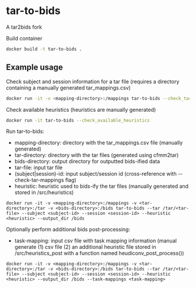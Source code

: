 # tar-to-bids
A tar2bids fork

Build container
```bash
docker build -t tar-to-bids .
```

## Example usage

Check subject and session information for a tar file <tar-file> (requires a directory <mapping-directory> containing a manually generated tar_mappings.csv)
```bash
docker run -it -v <mapping-directory>:/mappings tar-to-bids --check_tar_mappings <tar-file>
```

Check available heuristics (heuristics are manually generated)
```bash
docker run -it tar-to-bids --check_available_heuristics
```

Run tar-to-bids:
 - mapping-directory: directory with the tar_mappings.csv file (manually generated)
 - tar-directory: directory with the tar files (generated using cfmm2tar)
 - bids-directory: output directory for outputted bids-ified data
 - tar-file: input tar file
 - (subject|session)-id: input subject/session id (cross-reference with --check-tar-mappings flag)
 - heuristic: heuristic used to bids-ify the tar files (manually generated and stored in /src/heuristics)
```
docker run -it -v <mapping-directory>:/mappings -v <tar-directory>:/tar -v <bids-directory>:/bids tar-to-bids --tar /tar/<tar-file> --subject <subject-id> --session <session-id> --heuristic <heuristic> --output_dir /bids
```

Optionally perform additional bids post-processing:
 - task-mapping: input csv file with task mapping information (manual generate (1) csv file (2) an additional heuristic file stored in /src/heuristics_post with a function named heudiconv_post_process())
```
docker run -it -v <mapping-directory>:/mappings -v <tar-directory>:/tar -v <bids-directory>:/bids tar-to-bids --tar /tar/<tar-file> --subject <subject-id> --session <session-id> --heuristic <heuristic> --output_dir /bids --task-mappings <task-mapping>
```
